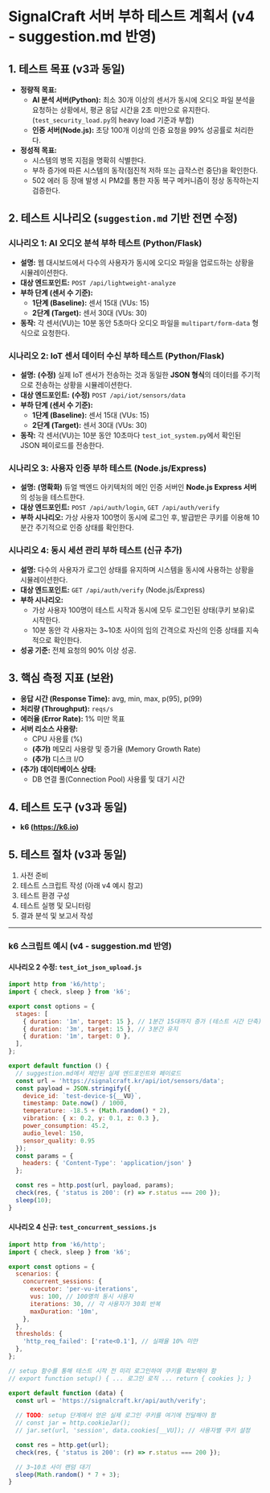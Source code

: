 # SignalCraft 서버 부하 테스트 계획서 (v4 - suggestion.md 반영)

## 1. 테스트 목표 (v3과 동일)
- **정량적 목표:**
    - **AI 분석 서버(Python):** 최소 30개 이상의 센서가 동시에 오디오 파일 분석을 요청하는 상황에서, 평균 응답 시간을 2초 미만으로 유지한다. (`test_security_load.py`의 heavy load 기준과 부합)
    - **인증 서버(Node.js):** 초당 100개 이상의 인증 요청을 99% 성공률로 처리한다.
- **정성적 목표:**
    - 시스템의 병목 지점을 명확히 식별한다.
    - 부하 증가에 따른 시스템의 동작(점진적 저하 또는 급작스런 중단)을 확인한다.
    - 502 에러 등 장애 발생 시 PM2를 통한 자동 복구 메커니즘이 정상 동작하는지 검증한다.

## 2. 테스트 시나리오 (`suggestion.md` 기반 전면 수정)

### 시나리오 1: AI 오디오 분석 부하 테스트 (Python/Flask)
- **설명:** 웹 대시보드에서 다수의 사용자가 동시에 오디오 파일을 업로드하는 상황을 시뮬레이션한다.
- **대상 엔드포인트:** `POST /api/lightweight-analyze`
- **부하 단계 (센서 수 기준):**
    - **1단계 (Baseline):** 센서 15대 (VUs: 15)
    - **2단계 (Target):** 센서 30대 (VUs: 30)
- **동작:** 각 센서(VU)는 10분 동안 5초마다 오디오 파일을 `multipart/form-data` 형식으로 요청한다.

### 시나리오 2: IoT 센서 데이터 수신 부하 테스트 (Python/Flask)
- **설명:** **(수정)** 실제 IoT 센서가 전송하는 것과 동일한 **JSON 형식**의 데이터를 주기적으로 전송하는 상황을 시뮬레이션한다.
- **대상 엔드포인트:** **(수정)** `POST /api/iot/sensors/data`
- **부하 단계 (센서 수 기준):**
    - **1단계 (Baseline):** 센서 15대 (VUs: 15)
    - **2단계 (Target):** 센서 30대 (VUs: 30)
- **동작:** 각 센서(VU)는 10분 동안 10초마다 `test_iot_system.py`에서 확인된 JSON 페이로드를 전송한다.

### 시나리오 3: 사용자 인증 부하 테스트 (Node.js/Express)
- **설명:** **(명확화)** 듀얼 백엔드 아키텍처의 메인 인증 서버인 **Node.js Express 서버**의 성능을 테스트한다.
- **대상 엔드포인트:** `POST /api/auth/login`, `GET /api/auth/verify`
- **부하 시나리오:** 가상 사용자 100명이 동시에 로그인 후, 발급받은 쿠키를 이용해 10분간 주기적으로 인증 상태를 확인한다.

### 시나리오 4: 동시 세션 관리 부하 테스트 (신규 추가)
- **설명:** 다수의 사용자가 로그인 상태를 유지하며 시스템을 동시에 사용하는 상황을 시뮬레이션한다.
- **대상 엔드포인트:** `GET /api/auth/verify` (Node.js/Express)
- **부하 시나리오:**
    - 가상 사용자 100명이 테스트 시작과 동시에 모두 로그인된 상태(쿠키 보유)로 시작한다.
    - 10분 동안 각 사용자는 3~10초 사이의 임의 간격으로 자신의 인증 상태를 지속적으로 확인한다.
- **성공 기준:** 전체 요청의 90% 이상 성공.

## 3. 핵심 측정 지표 (보완)
- **응답 시간 (Response Time):** avg, min, max, p(95), p(99)
- **처리량 (Throughput):** `reqs/s`
- **에러율 (Error Rate):** 1% 미만 목표
- **서버 리소스 사용량:**
    - CPU 사용률 (%)
    - **(추가)** 메모리 사용량 및 증가율 (Memory Growth Rate)
    - **(추가)** 디스크 I/O
- **(추가) 데이터베이스 상태:**
    - DB 연결 풀(Connection Pool) 사용률 및 대기 시간

## 4. 테스트 도구 (v3과 동일)
- **k6 (https://k6.io)**

## 5. 테스트 절차 (v3과 동일)
1. 사전 준비
2. 테스트 스크립트 작성 (아래 v4 예시 참고)
3. 테스트 환경 구성
4. 테스트 실행 및 모니터링
5. 결과 분석 및 보고서 작성

---

### k6 스크립트 예시 (v4 - suggestion.md 반영)

#### 시나리오 2 수정: `test_iot_json_upload.js`
```javascript
import http from 'k6/http';
import { check, sleep } from 'k6';

export const options = {
  stages: [
    { duration: '1m', target: 15 }, // 1분간 15대까지 증가 (테스트 시간 단축)
    { duration: '3m', target: 15 }, // 3분간 유지
    { duration: '1m', target: 0 },
  ],
};

export default function () {
  // suggestion.md에서 제안된 실제 엔드포인트와 페이로드
  const url = 'https://signalcraft.kr/api/iot/sensors/data';
  const payload = JSON.stringify({
    device_id: `test-device-${__VU}`,
    timestamp: Date.now() / 1000,
    temperature: -18.5 + (Math.random() * 2),
    vibration: { x: 0.2, y: 0.1, z: 0.3 },
    power_consumption: 45.2,
    audio_level: 150,
    sensor_quality: 0.95
  });
  const params = {
    headers: { 'Content-Type': 'application/json' }
  };

  const res = http.post(url, payload, params);
  check(res, { 'status is 200': (r) => r.status === 200 });
  sleep(10);
}
```

#### 시나리오 4 신규: `test_concurrent_sessions.js`
```javascript
import http from 'k6/http';
import { check, sleep } from 'k6';

export const options = {
  scenarios: {
    concurrent_sessions: {
      executor: 'per-vu-iterations',
      vus: 100, // 100명의 동시 사용자
      iterations: 30, // 각 사용자가 30회 반복
      maxDuration: '10m',
    },
  },
  thresholds: {
    'http_req_failed': ['rate<0.1'], // 실패율 10% 미만
  },
};

// setup 함수를 통해 테스트 시작 전 미리 로그인하여 쿠키를 확보해야 함
// export function setup() { ... 로그인 로직 ... return { cookies }; }

export default function (data) {
  const url = 'https://signalcraft.kr/api/auth/verify';
  
  // TODO: setup 단계에서 얻은 실제 로그인 쿠키를 여기에 전달해야 함
  // const jar = http.cookieJar();
  // jar.set(url, 'session', data.cookies[__VU]); // 사용자별 쿠키 설정

  const res = http.get(url);
  check(res, { 'status is 200': (r) => r.status === 200 });

  // 3~10초 사이 랜덤 대기
  sleep(Math.random() * 7 + 3);
}
```